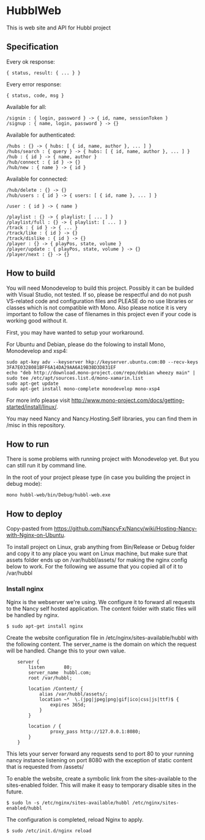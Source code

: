 # HubblWeb

This is web site and API for Hubbl project

## Specification
Every ok response:
```
{ status, result: { ... } }
```

Every error response:
```
{ status, code, msg }
```

Available for all:
```
/signin : { login, password } -> { id, name, sessionToken }
/signup : { name, login, password } -> {}
```

Available for authenticated:
```
/hubs : {} -> { hubs: [ { id, name, author }, ... ] }
/hubs/search : { query } -> { hubs: [ { id, name, author }, ... ] }
/hub : { id } -> { name, author }
/hub/connect : { id } -> {}
/hub/new : { name } -> { id }
```

Available for connected:
```
/hub/delete : {} -> {}
/hub/users : { id } -> { users: [ { id, name }, ... ] }

/user : { id } -> { name }

/playlist : {} -> { playlist: [ ... ] }
/playlist/full : {} -> { playlist: [ ... ] }
/track : { id } -> { ... }
/track/like : { id } -> {}
/track/dislike : { id } -> {}
/player : {} -> { playPos, state, volume }
/player/update : { playPos, state, volume } -> {}
/player/next : {} -> {}
```

## How to build

You will need Monodevelop to build this project. Possibly it can be builded with Visual Studio, not tested. If so, please be respectful and do not push VS-related code and configuration files and PLEASE do no use libraries or classes which is not compatible with Mono. Also please notice it is very important to follow the case of filenames in this project even if your code is working good without it.

First, you may have wanted to setup your workaround.

For Ubuntu and Debian, please do the folowing to install Mono, Monodevelop and xsp4:
```
sudo apt-key adv --keyserver hkp://keyserver.ubuntu.com:80 --recv-keys 3FA7E0328081BFF6A14DA29AA6A19B38D3D831EF
echo "deb http://download.mono-project.com/repo/debian wheezy main" | sudo tee /etc/apt/sources.list.d/mono-xamarin.list
sudo apt-get update
sudo apt-get install mono-complete monodevelop mono-xsp4
```
For more info please visit http://www.mono-project.com/docs/getting-started/install/linux/.

You may need Nancy and Nancy.Hosting.Self libraries, you can find them in /misc in this repository.

## How to run

There is some problems with running project with Monodevelop yet. But you can still run it by command line.

In the root of your project please type (in case you building the project in debug mode):
```
mono hubbl-web/bin/Debug/hubbl-web.exe
```

## How to deploy

Copy-pasted from https://github.com/NancyFx/Nancy/wiki/Hosting-Nancy-with-Nginx-on-Ubuntu.

To install project on Linux, grab anything from Bin/Release or Debug folder and copy it to any place you want on Linux machine, but make sure that assets folder ends up on  /var/hubbl/assets/ for making the nginx config below to work. For the following we assume that you copied all of it to /var/hubbl

### Install nginx

Nginx is the webserver we're using. We configure it to forward all requests to the Nancy self hosted application. The content folder with static files will be handled by nginx.

    $ sudo apt-get install nginx

Create the website configuration file in /etc/nginx/sites-available/hubbl with the following content. The server_name is the domain on which the request will be handled. Change this to your own value.

```
    server {
        listen       80;
        server_name  hubbl.com;
        root /var/hubbl;

        location /Content/ {
            alias /var/hubbl/assets/;
            location ~*  \.(jpg|jpeg|png|gif|ico|css|js|ttf)$ {
                expires 365d;
            }
        }

        location / {
                proxy_pass http://127.0.0.1:8080;
        }
    }
```

This lets your server forward any requests send to port 80 to your running nancy instance listening on port 8080 with the exception of static content that is requested from /assets/


To enable the website, create a symbolic link from the sites-available to the sites-enabled folder. This will make it easy to temporary disable sites in the future.

    $ sudo ln -s /etc/nginx/sites-available/hubbl /etc/nginx/sites-enabled/hubbl

The configuration is completed, reload Nginx to apply.

    $ sudo /etc/init.d/nginx reload
